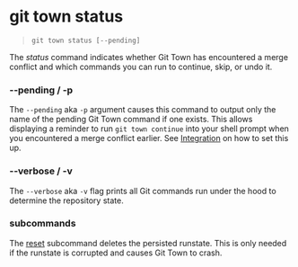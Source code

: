 # git town status

> `git town status [--pending]`

The _status_ command indicates whether Git Town has encountered a merge conflict
and which commands you can run to continue, skip, or undo it.

### --pending / -p

The `--pending` aka `-p` argument causes this command to output only the name of
the pending Git Town command if one exists. This allows displaying a reminder to
run `git town continue` into your shell prompt when you encountered a merge
conflict earlier. See [Integration](../integration.md#shell-prompt) on how to
set this up.

### --verbose / -v

The `--verbose` aka `-v` flag prints all Git commands run under the hood to
determine the repository state.

### subcommands

The [reset](status-reset.md) subcommand deletes the persisted runstate. This is
only needed if the runstate is corrupted and causes Git Town to crash.
